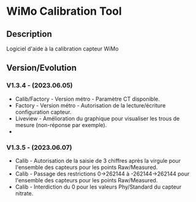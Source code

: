 # WiMo Calibration Tool
## Description
 Logiciel d'aide à la calibration capteur WiMo
 
 ## Version/Evolution
 ### V1.3.4 - (2023.06.05)
  - Calib/Factory - Version métro - Paramètre CT disponible.
  - Factory - Version métro - Autorisation de la lecture/écriture configuration capteur.
  - Liveview - Amélioration du graphique pour visualiser les trous de mesure (non-réponse par exemple).
  - 
 ### V1.3.5 - (2023.06.07)
  - Calib - Autorisation de la saisie de 3 chiffres après la virgule pour l'ensemble des capteurs pour les points Raw/Measured.
  - Calib - Passage des restrictions 0->262144 à -262144->262144 pour l'ensemble des capteurs pour les points Raw/Measured.
  - Calib - Interdiction du 0 pour les valeurs Phy/Standard du capteur nitrate.
